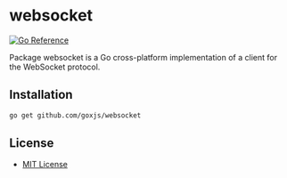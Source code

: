 websocket
=========

[![Go Reference](https://pkg.go.dev/badge/github.com/goxjs/websocket.svg)](https://pkg.go.dev/github.com/goxjs/websocket)

Package websocket is a Go cross-platform implementation of a client for the WebSocket protocol.

Installation
------------

```bash
go get github.com/goxjs/websocket
```

License
-------

-	[MIT License](LICENSE)
